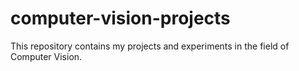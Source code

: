 # computer-vision-projects
This repository contains my projects and experiments in the field of Computer Vision.
